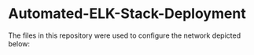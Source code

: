 # Automated-ELK-Stack-Deployment
The files in this repository were used to configure the network depicted below:
